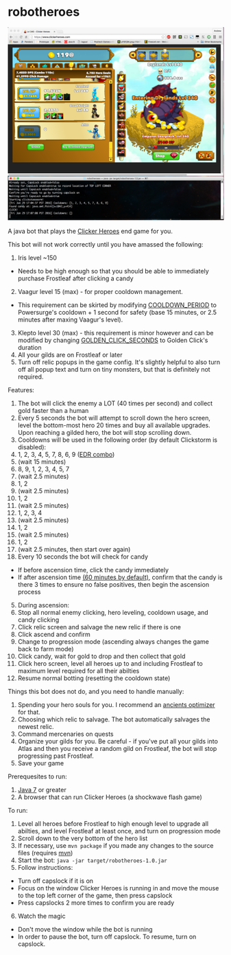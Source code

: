 # robotheroes

![Bot screenshot](data/screenshot.png?raw=true "Bot screenshot")

A java bot that plays the [Clicker Heroes](https://clickerheroes.com) end game for you.

This bot will not work correctly until you have amassed the following:
 1. Iris level ~150
  - Needs to be high enough so that you should be able to immediately purchase Frostleaf after clicking a candy
 2. Vaagur level 15 (max) - for proper cooldown management.
  - This requirement can be skirted by modifying [COOLDOWN_PERIOD](https://github.com/andrewmacheret/robotheroes/blob/master/src/com/macheret/robotheroes/RobotHero.java#L32) to Powersurge's cooldown + 1 second for safety (base 15 minutes, or 2.5 minutes after maxing Vaagur's level).
 3. Klepto level 30 (max) - this requirement is minor however and can be modified by changing [GOLDEN_CLICK_SECONDS](https://github.com/andrewmacheret/robotheroes/blob/master/src/com/macheret/robotheroes/RobotHero.java#L26) to Golden Click's duration
 4. All your gilds are on Frostleaf or later
 5. Turn off relic popups in the game config. It's slightly helpful to also turn off all popup text and turn on tiny monsters, but that is definitely not required.

Features:
 1. The bot will click the enemy a LOT (40 times per second) and collect gold faster than a human
 2. Every 5 seconds the bot will attempt to scroll down the hero screen, level the bottom-most hero 20 times and buy all available upgrades. Upon reaching a gilded hero, the bot will stop scrolling down.
 3. Cooldowns will be used in the following order (by default Clickstorm is disabled):
  1. 1, 2, 3, 4, 5, 7, 8, 6, 9 ([EDR combo](https://www.reddit.com/r/ClickerHeroes/comments/2j5v1k/about_edr_combo/))
  2. (wait 15 minutes)
  3. 8, 9, 1, 2, 3, 4, 5, 7
  4. (wait 2.5 minutes)
  5. 1, 2
  6. (wait 2.5 minutes)
  7. 1, 2
  8. (wait 2.5 minutes)
  9. 1, 2, 3, 4
  10. (wait 2.5 minutes)
  11. 1, 2
  12. (wait 2.5 minutes)
  13. 1, 2
  14. (wait 2.5 minutes, then start over again)
 4. Every 10 seconds the bot will check for candy
  - If before ascension time, click the candy immediately
  - If after ascension time [(60 minutes by default)](https://github.com/andrewmacheret/robotheroes/blob/master/src/com/macheret/robotheroes/RobotHero.java#L27), confirm that the candy is there 3 times to ensure no false positives, then begin the ascension process
 5. During ascension:
  1. Stop all normal enemy clicking, hero leveling, cooldown usage, and candy clicking
  2. Click relic screen and salvage the new relic if there is one
  3. Click ascend and confirm
  4. Change to progression mode (ascending always changes the game back to farm mode)
  5. Click candy, wait for gold to drop and then collect that gold
  6. Click hero screen, level all heroes up to and including Frostleaf to maximum level required for all their abilties
  7. Resume normal botting (resetting the cooldown state)

Things this bot does not do, and you need to handle manually:
 1. Spending your hero souls for you. I recommend an [ancients optimizer](http://s3-us-west-2.amazonaws.com/clickerheroes/ancientssoul.html) for that.
 2. Choosing which relic to salvage. The bot automatically salvages the newest relic.
 3. Command mercenaries on quests
 4. Organize your gilds for you. Be careful - if you've put all your gilds into Atlas and then you receive a random gild on Frostleaf, the bot will stop progressing past Frostleaf.
 5. Save your game

Prerequesites to run:
 1. [Java 7](http://www.oracle.com/technetwork/java/javase/downloads/index.html) or greater
 2. A browser that can run Clicker Heroes (a shockwave flash game)

To run:
 1. Level all heroes before Frostleaf to high enough level to upgrade all abilties, and level Frostleaf at least once, and turn on progression mode
 2. Scroll down to the very bottom of the hero list
 3. If necessary, use `mvn package` if you made any changes to the source files (requires [mvn](https://maven.apache.org/))
 4. Start the bot: `java -jar target/robotheroes-1.0.jar`
 5. Follow instructions:
  - Turn off capslock if it is on
  - Focus on the window Clicker Heroes is running in and move the mouse to the top left corner of the game, then press capslock
  - Press capslocks 2 more times to confirm you are ready
 6. Watch the magic
  - Don't move the window while the bot is running
  - In order to pause the bot, turn off capslock. To resume, turn on capslock.
